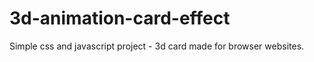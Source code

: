 ﻿# 3d-animation-card-effect

Simple css and javascript project - 3d card made for browser websites.
